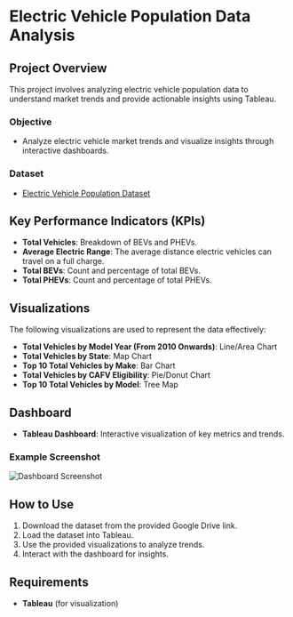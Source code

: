 # Electric Vehicle Population Data Analysis

## Project Overview
This project involves analyzing electric vehicle population data to understand market trends and provide actionable insights using Tableau.

### Objective
- Analyze electric vehicle market trends and visualize insights through interactive dashboards.

### Dataset
- [Electric Vehicle Population Dataset](https://drive.google.com/drive/folders/1_5E_9k32hwvI-J6_E1CIiZ5swsBIv9hN?usp=sharing)

## Key Performance Indicators (KPIs)
- **Total Vehicles**: Breakdown of BEVs and PHEVs.
- **Average Electric Range**: The average distance electric vehicles can travel on a full charge.
- **Total BEVs**: Count and percentage of total BEVs.
- **Total PHEVs**: Count and percentage of total PHEVs.

## Visualizations
The following visualizations are used to represent the data effectively:

- **Total Vehicles by Model Year (From 2010 Onwards)**: Line/Area Chart
- **Total Vehicles by State**: Map Chart
- **Top 10 Total Vehicles by Make**: Bar Chart
- **Total Vehicles by CAFV Eligibility**: Pie/Donut Chart
- **Top 10 Total Vehicles by Model**: Tree Map

## Dashboard
- **Tableau Dashboard**: Interactive visualization of key metrics and trends.

### Example Screenshot
![Dashboard Screenshot](![Dashboard](https://github.com/user-attachments/assets/f5e4785d-45d8-4d41-a1ec-abf40cf5f0a2)
)

## How to Use
1. Download the dataset from the provided Google Drive link.
2. Load the dataset into Tableau.
3. Use the provided visualizations to analyze trends.
4. Interact with the dashboard for insights.

## Requirements
- **Tableau** (for visualization)
